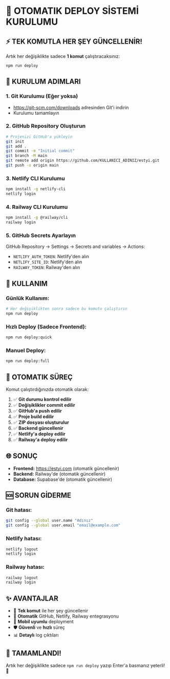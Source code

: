 # 🚀 OTOMATIK DEPLOY SİSTEMİ KURULUMU

## ⚡ TEK KOMUTLA HER ŞEY GÜNCELLENİR!

Artık her değişiklikte sadece **1 komut** çalıştıracaksınız:

```bash
npm run deploy
```

## 🔧 KURULUM ADIMLARI

### 1. **Git Kurulumu (Eğer yoksa)**
- https://git-scm.com/downloads adresinden Git'i indirin
- Kurulumu tamamlayın

### 2. **GitHub Repository Oluşturun**
```bash
# Projenizi GitHub'a yükleyin
git init
git add .
git commit -m "Initial commit"
git branch -M main
git remote add origin https://github.com/KULLANICI_ADINIZ/estyi.git
git push -u origin main
```

### 3. **Netlify CLI Kurulumu**
```bash
npm install -g netlify-cli
netlify login
```

### 4. **Railway CLI Kurulumu**
```bash
npm install -g @railway/cli
railway login
```

### 5. **GitHub Secrets Ayarlayın**
GitHub Repository → Settings → Secrets and variables → Actions:

- `NETLIFY_AUTH_TOKEN`: Netlify'den alın
- `NETLIFY_SITE_ID`: Netlify'den alın  
- `RAILWAY_TOKEN`: Railway'den alın

## 🎯 KULLANIM

### **Günlük Kullanım:**
```bash
# Her değişiklikten sonra sadece bu komutu çalıştırın
npm run deploy
```

### **Hızlı Deploy (Sadece Frontend):**
```bash
npm run deploy:quick
```

### **Manuel Deploy:**
```bash
npm run deploy:full
```

## 🔄 OTOMATIK SÜREÇ

Komut çalıştırdığınızda otomatik olarak:

1. ✅ **Git durumu kontrol edilir**
2. ✅ **Değişiklikler commit edilir**
3. ✅ **GitHub'a push edilir**
4. ✅ **Proje build edilir**
5. ✅ **ZIP dosyası oluşturulur**
6. ✅ **Backend güncellenir**
7. ✅ **Netlify'a deploy edilir**
8. ✅ **Railway'a deploy edilir**

## 🌐 SONUÇ

- **Frontend:** https://estyi.com (otomatik güncellenir)
- **Backend:** Railway'de (otomatik güncellenir)
- **Database:** Supabase'de (otomatik güncellenir)

## 🆘 SORUN GİDERME

### Git hatası:
```bash
git config --global user.name "Adınız"
git config --global user.email "email@example.com"
```

### Netlify hatası:
```bash
netlify logout
netlify login
```

### Railway hatası:
```bash
railway logout
railway login
```

## ✨ AVANTAJLAR

- 🚀 **Tek komut** ile her şey güncellenir
- 🔄 **Otomatik** GitHub, Netlify, Railway entegrasyonu
- 📱 **Mobil uyumlu** deployment
- 🛡️ **Güvenli** ve **hızlı** süreç
- 📊 **Detaylı** log çıktıları

## 🎉 TAMAMLANDI!

Artık her değişiklikte sadece `npm run deploy` yazıp Enter'a basmanız yeterli! 🚀









